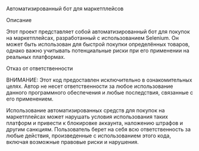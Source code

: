 Автоматизированный бот для маркетплейсов

Описание

Этот проект представляет собой автоматизированный бот для покупок на маркетплейсах, разработанный с использованием Selenium. Он может быть использован для быстрой покупки определённых товаров, однако важно учитывать потенциальные риски при его применении на реальных платформах.

Отказ от ответственности

ВНИМАНИЕ: Этот код предоставлен исключительно в ознакомительных целях. Автор не несет ответственности за любое использование данного программного обеспечения и любые последствия, связанные с его применением.

Использование автоматизированных средств для покупок на маркетплейсах может нарушать условия использования таких платформ и привести к блокировке аккаунта, наложению штрафов и другим санкциям. Пользователь берет на себя всю ответственность за любые действия, произведенные с использованием этого кода, включая возможные правовые риски и нарушения.